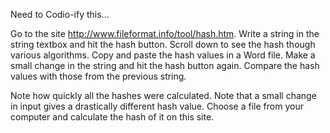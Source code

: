 Need to Codio-ify this...

Go to the site http://www.fileformat.info/tool/hash.htm.
Write a string in the string textbox and hit the hash button.
Scroll down to see the hash though various algorithms.
Copy and paste the hash values in a Word file.
 Make a small change in the string and hit the hash button again.
Compare the hash values with those from the previous string. 

Note how quickly all the hashes were calculated.
Note that a small change in input gives a drastically different hash value.
Choose a file from your computer and calculate the hash of it on this site.

